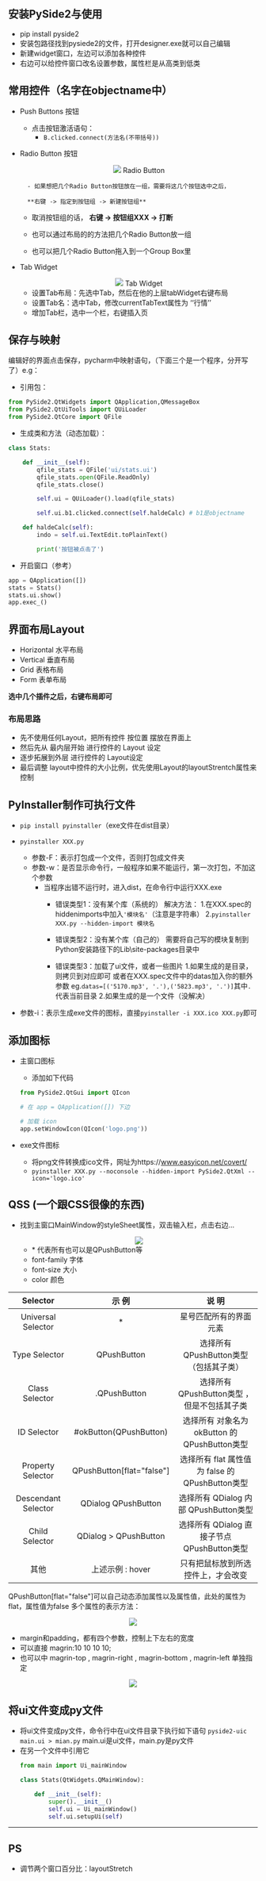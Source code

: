 ## 安装PySide2与使用

- pip install pyside2
- 安装包路径找到pysiede2的文件，打开designer.exe就可以自己编辑
- 新建widget窗口，左边可以添加各种控件
- 右边可以给控件窗口改名设置参数，属性栏是从高类到低类

## 常用控件（名字在objectname中）

- Push Buttons 按钮

  - 点击按钮激活语句：
  	- `B.clicked.connect(方法名(不带括号))`

- Radio Button 按钮

    <center>
    <img src="pyside2库/ptyt5_1.jpg">
    Radio Button
    </center>

     	- 如果想把几个Radio Button按钮放在一组，需要将这几个按钮选中之后，
    	
    	**右键 -> 指定到按钮组 -> 新建按钮组**
    	
     - 取消按钮组的话，
     **右键 -> 按钮组XXX -> 打断**

     - 也可以通过布局的的方法把几个Radio Button放一组

     - 也可以把几个Radio Button拖入到一个Group Box里

- Tab Widget

    <center>
    <img src="pyside2库/ptyt5_2.jpg">
    Tab Widget
    </center>

    - 设置Tab布局：先选中Tab，然后在他的上层tabWidget右键布局
    - 设置Tab名：选中Tab，修改currentTabText属性为 ‘‘行情’’
    - 增加Tab栏，选中一个栏，右键插入页

## 保存与映射
编辑好的界面点击保存，pycharm中映射语句，（下面三个是一个程序，分开写了）e.g：

- 引用包： 
```python
from PySide2.QtWidgets import QApplication,QMessageBox
from PySide2.QtUiTools import QUiLoader
from PySide2.QtCore import QFile
```
- 生成类和方法（动态加载）：
```python
class Stats:

	def __init__(self):
		qfile_stats = QFile('ui/stats.ui')
		qfile_stats.open(QFile.ReadOnly)
		qfile_stats.close()

		self.ui = QUiLoader().load(qfile_stats)

		self.ui.b1.clicked.connect(self.haldeCalc) # b1是objectname

	def haldeCalc(self):
		indo = self.ui.TextEdit.toPlainText()

		print('按钮被点击了')
```
- 开启窗口（参考）
```python
app = QApplication([])
stats = Stats()
stats.ui.show()
app.exec_()
```

## 界面布局Layout

- Horizontal 水平布局
- Vertical 垂直布局
- Grid 表格布局
- Form 表单布局

**选中几个插件之后，右键布局即可**

### 布局思路

- 先不使用任何Layout，把所有控件 按位置 摆放在界面上
- 然后先从 最内层开始 进行控件的 Layout 设定
- 逐步拓展到外层 进行控件的 Layout设定
- 最后调整 layout中控件的大小比例，优先使用Layout的layoutStrentch属性来控制

## PyInstaller制作可执行文件

- `pip install pyinstaller`（exe文件在dist目录）
- `pyinstaller XXX.py`
  - 参数-F：表示打包成一个文件，否则打包成文件夹
  - 参数-w：是否显示命令行，一般程序如果不能运行，第一次打包，不加这个参数
  	- 当程序出错不运行时，进入dist，在命令行中运行XXX.exe
  		- 错误类型1：没有某个库（系统的）
  		  解决方法：
			1.在XXX.spec的hiddenimports中加入`'模块名'`（注意是字符串）
			2.`pyinstaller XXX.py --hidden-import 模块名`

		- 错误类型2：没有某个库（自己的）
		  需要将自己写的模块复制到Python安装路径下的Lib\site-packages目录中
		- 错误类型3：加载了ui文件，或者一些图片
			1.如果生成的是目录，则拷贝到对应即可
			或者在XXX.spec文件中的datas加入你的额外参数
			eg.`datas=[('5170.mp3', '.'),('5823.mp3', '.')]`其中`.`代表当前目录
			2.如果生成的是一个文件（没解决）

 - 参数-i：表示生成exe文件的图标，直接`pyinstaller -i XXX.ico XXX.py`即可

## 添加图标

- 主窗口图标
	- 添加如下代码
	
	```python
	from PySide2.QtGui import QIcon
	
	# 在 app = QApplication([]) 下边
	
	# 加载 icon
	app.setWindowIcon(QIcon('logo.png'))
	```
- exe文件图标
	- 将png文件转换成ico文件，网址为https://www.easyicon.net/covert/
	- `pyinstaller XXX.py --noconsole --hidden-import PySide2.QtXml --icon='logo.ico'`

## QSS (一个跟CSS很像的东西)

- 找到主窗口MainWindow的styleSheet属性，双击输入栏，点击右边...

  <center>
  <img src="pyside2库/ptyt5_3.jpg">
  </center>
  
  - \* 代表所有也可以是QPushButton等 
  - font-family 字体
  - font-size 大小
  - color 颜色

|Selector|&nbsp;示 例&nbsp;|&nbsp;说 明&nbsp;|
|:------:|:---------------:|:--------------:|
|Universal Selector |*|星号匹配所有的界面元素|
|Type Selector      |QPushButton              |选择所有 QPushButton类型 （包括其子类）         |
|Class Selector     |.QPushButton             |选择所有 QPushButton类型 ，但是不包括其子类      |
|ID Selector        |#okButton(QPushButton)   |选择所有 对象名为 okButton 的QPushButton类型    |
|Property Selector  |QPushButton[flat="false"]|选择所有 flat 属性值为 false 的 QPushButton类型 |
|Descendant Selector|QDialog QPushButton      |选择所有 QDialog 内部 QPushButton类型          |
|Child Selector     |QDialog > QPushButton    |选择所有 QDialog 直接子节点 QPushButton类型     |
|其他               |上述示例 : hover          |只有把鼠标放到所选控件上，才会改变     |

QPushButton[flat="false"]可以自己动态添加属性以及属性值，此处的属性为flat，属性值为false
多个属性的表示方法：

<center>
<img src="pyside2库/ptyt5_4.jpg">
</center>



- margin和padding，都有四个参数，控制上下左右的宽度
 - 可以直接 magrin:10 10 10 10;
 - 也可以中 magrin-top , magrin-right , magrin-bottom , magrin-left 单独指定
<center>
<img src="pyside2库/ptyt5_5.jpg">
</center>

## 将ui文件变成py文件
- 将ui文件变成py文件，命令行中在ui文件目录下执行如下语句
	`pyside2-uic main.ui > mian.py`
	main.ui是ui文件，main.py是py文件
- 在另一个文件中引用它
	```python
	from main import Ui_mainWindow
	
	class Stats(QtWidgets.QMainWindow):
	
	    def __init__(self):
	        super().__init__()
	        self.ui = Ui_mainWindow()
	        self.ui.setupUi(self)
	```



***

## PS

- 调节两个窗口百分比：layoutStretch